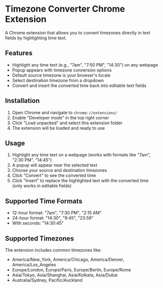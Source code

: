 # Timezone Converter Chrome Extension

A Chrome extension that allows you to convert timezones directly in text fields by highlighting time text.

## Features

- Highlight any time text (e.g., "7am", "7:50 PM", "14:30") on any webpage
- Popup appears with timezone conversion options
- Default source timezone is your browser's locale
- Select destination timezone from a dropdown
- Convert and insert the converted time back into editable text fields

## Installation

1. Open Chrome and navigate to `chrome://extensions/`
2. Enable "Developer mode" in the top right corner
3. Click "Load unpacked" and select this extension folder
4. The extension will be loaded and ready to use

## Usage

1. Highlight any time text on a webpage (works with formats like "7am", "2:30 PM", "14:45")
2. A popup will appear near the selected text
3. Choose your source and destination timezones
4. Click "Convert" to see the converted time
5. Click "Insert" to replace the highlighted text with the converted time (only works in editable fields)

## Supported Time Formats

- 12-hour format: "7am", "7:30 PM", "2:15 AM"
- 24-hour format: "14:30", "9:45", "23:59"
- With seconds: "14:30:45"

## Supported Timezones

The extension includes common timezones like:

- America/New_York, America/Chicago, America/Denver, America/Los_Angeles
- Europe/London, Europe/Paris, Europe/Berlin, Europe/Rome
- Asia/Tokyo, Asia/Shanghai, Asia/Kolkata, Asia/Dubai
- Australia/Sydney, Pacific/Auckland
